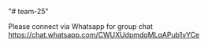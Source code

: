 "# team-25" 

Please connect via Whatsapp for group chat https://chat.whatsapp.com/CWUXUdpmdqMLqAPub1vYCe
